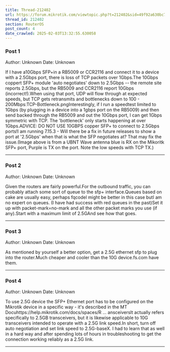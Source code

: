 ```yaml
---
title: Thread-212402
url: https://forum.mikrotik.com/viewtopic.php?t=212402&sid=49f92a630bc7970d8ca50523be880e8f
thread_id: 212402
section: RouterOS
post_count: 4
date_crawled: 2025-02-03T13:32:55.630058
---
```


### Post 1
Author: Unknown
Date: Unknown

If I have a10Gbps SFP+in a RB5009 or CCR2116 and connect it to a device with a 2.5Gbps port, there is loss of TCP packets over 1Gbps.The 10Gbps coppert SFP+ module  'auto negotiates' down to 2.5Gbps -- the remote site reports 2.5Gbps, but the RB5009 and CCR2116 report 10Gbps (incorrect!).When using that port, UDP will flow through at expected speeds, but TCP gets retransmits and bottlenecks down to 100 - 200Mbps:TCP-Bottleneck.pngInterestingly, if I run a speedtest limited to 1Gbps (by plugging in a device into a 1gbps port on the RB5009) and then send backed through the RB5009 and out the 10Gbps port, I can get 1Gbps symmetric with TCP.  The 'bottleneck' only starts happening at over 1Gbps.ADVICE: DO NOT USE 10GBPS copper SFP+ to connect to 2.5Gbps ports!I am running 7.15.3 - Will there be a fix in future releases to show a port at '2.5Gbps' when that is what the SFP negotiates at?  That may fix the issue.(Image above is from a UBNT Wave antenna blue is RX on the Mikoritk SFP+ port, Purple is TX on the port.  Note the low speeds with TCP TX.)

---
### Post 2
Author: Unknown
Date: Unknown

Given the routers are fairly powerful.For the outbound traffic, you can probably attach some sort of queue to the sfp+ interface.Queues based on cake are usually easy, perhaps fqcodel might be better in this case butI am no expert on queues. (I have had success with red queues in the past)Set it up with packet-mark=no-mark and all the other packet marks you use (if any).Start with a maximum limit of 2.5GAnd see how that goes.

---
### Post 3
Author: Unknown
Date: Unknown

As mentioned by yourself a better option, get a 2.5G ethernet sfp to plug into the router.Much cheaper and cooler than the 10G device.fs.com have them.

---
### Post 4
Author: Unknown
Date: Unknown

To use 2.5G device the SFP+ Ethernet port has to be configured on the Mikrotik device in a specific way - it's described in the MT Docuhttps://help.mikrotik.com/docs/spaces/R ... ansceiversIt actually refers specifically to 2.5GB transceivers, but it is likewise applicable to 10G transceivers intended to operate with a 2.5G link speed.In short, turn off auto negotiation and set link speed to 2.5G-baseX. I had to learn that as well in a hard way and after spending lots of hours in troubleshooting to get the connection working reliably as a 2.5G link.

---
